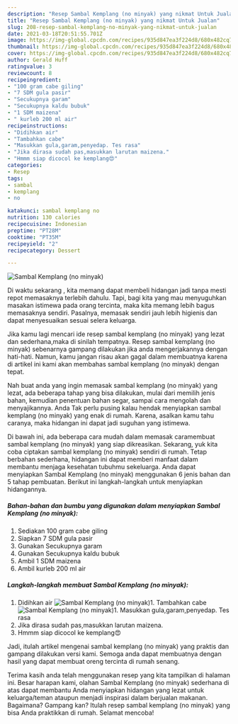 ```yaml
---
description: "Resep Sambal Kemplang (no minyak) yang nikmat Untuk Jualan"
title: "Resep Sambal Kemplang (no minyak) yang nikmat Untuk Jualan"
slug: 208-resep-sambal-kemplang-no-minyak-yang-nikmat-untuk-jualan
date: 2021-03-18T20:51:55.701Z
image: https://img-global.cpcdn.com/recipes/935d847ea3f224d8/680x482cq70/sambal-kemplang-no-minyak-foto-resep-utama.jpg
thumbnail: https://img-global.cpcdn.com/recipes/935d847ea3f224d8/680x482cq70/sambal-kemplang-no-minyak-foto-resep-utama.jpg
cover: https://img-global.cpcdn.com/recipes/935d847ea3f224d8/680x482cq70/sambal-kemplang-no-minyak-foto-resep-utama.jpg
author: Gerald Huff
ratingvalue: 3
reviewcount: 8
recipeingredient:
- "100 gram cabe giling"
- "7 SDM gula pasir"
- "Secukupnya garam"
- "Secukupnya kaldu bubuk"
- "1 SDM maizena"
- " kurleb 200 ml air"
recipeinstructions:
- "Didihkan air"
- "Tambahkan cabe"
- "Masukkan gula,garam,penyedap. Tes rasa"
- "Jika dirasa sudah pas,masukkan larutan maizena."
- "Hmmm siap dicocol ke kemplang😍"
categories:
- Resep
tags:
- sambal
- kemplang
- no

katakunci: sambal kemplang no 
nutrition: 130 calories
recipecuisine: Indonesian
preptime: "PT28M"
cooktime: "PT35M"
recipeyield: "2"
recipecategory: Dessert

---
```



![Sambal Kemplang (no minyak)](https://img-global.cpcdn.com/recipes/935d847ea3f224d8/680x482cq70/sambal-kemplang-no-minyak-foto-resep-utama.jpg)

Di waktu  sekarang , kita memang dapat membeli hidangan jadi tanpa mesti repot memasaknya terlebih dahulu. Tapi, bagi kita yang mau menyuguhkan masakan istimewa pada orang tercinta, maka kita memang lebih bagus memasaknya sendiri. Pasalnya, memasak sendiri jauh lebih higienis dan dapat menyesuaikan sesuai selera keluarga.

Jika kamu lagi mencari ide resep sambal kemplang (no minyak) yang lezat dan sederhana,maka di sinilah tempatnya. Resep sambal kemplang (no minyak)  sebenarnya gampang dilakukan jika anda mengerjakannya dengan hati-hati. Namun, kamu jangan risau akan gagal dalam membuatnya 
karena di artikel ini kami akan membahas sambal kemplang (no minyak) dengan tepat.  



Nah buat anda yang ingin memasak sambal kemplang (no minyak) yang lezat, ada beberapa tahap yang bisa dilakukan, mulai dari memilih jenis bahan, kemudian penentuan bahan segar, sampai cara mengolah dan menyajikannya. Anda Tak perlu pusing kalau hendak menyiapkan sambal kemplang (no minyak) yang enak di rumah. Karena, asalkan kamu  tahu caranya, maka hidangan ini dapat jadi suguhan yang istimewa.

Di bawah ini, ada beberapa cara mudah dalam memasak caramembuat sambal kemplang (no minyak) yang siap dikreasikan. Sekarang, yuk kita coba ciptakan sambal kemplang (no minyak) sendiri di rumah. Tetap berbahan sederhana, hidangan ini dapat memberi manfaat dalam membantu menjaga kesehatan tubuhmu sekeluarga. Anda dapat menyiapkan Sambal Kemplang (no minyak) menggunakan 6 jenis bahan dan 5 tahap pembuatan. Berikut ini langkah-langkah untuk menyiapkan hidangannya.

<!--inarticleads1-->

##### Bahan-bahan dan bumbu yang digunakan dalam menyiapkan Sambal Kemplang (no minyak):

1. Sediakan 100 gram cabe giling
1. Siapkan 7 SDM gula pasir
1. Gunakan Secukupnya garam
1. Gunakan Secukupnya kaldu bubuk
1. Ambil 1 SDM maizena
1. Ambil  kurleb 200 ml air




<!--inarticleads2-->

##### Langkah-langkah membuat Sambal Kemplang (no minyak):

1. Didihkan air
<img src="https://img-global.cpcdn.com/steps/581bcee41cb0d435/160x128cq70/sambal-kemplang-no-minyak-langkah-memasak-1-foto.jpg" alt="Sambal Kemplang (no minyak)">1. Tambahkan cabe
<img src="https://img-global.cpcdn.com/steps/b466985e6d8862ad/160x128cq70/sambal-kemplang-no-minyak-langkah-memasak-2-foto.jpg" alt="Sambal Kemplang (no minyak)">1. Masukkan gula,garam,penyedap. Tes rasa
1. Jika dirasa sudah pas,masukkan larutan maizena.
1. Hmmm siap dicocol ke kemplang😍




Jadi, itulah artikel mengenai  sambal kemplang (no minyak)  yang praktis dan gampang dilakukan versi kami. Semoga anda dapat membuatnya dengan hasil yang dapat membuat oreng tercinta di rumah senang. 

Terima kasih anda telah menggunakan resep yang kita tampilkan di halaman ini. Besar harapan kami, olahan  Sambal Kemplang (no minyak) sederhana di atas dapat membantu Anda menyiapkan hidangan yang lezat untuk keluarga/teman ataupun menjadi inspirasi dalam berjualan makanan. Bagaimana? Gampang kan? Itulah resep sambal kemplang (no minyak) yang bisa Anda praktikkan di rumah. Selamat mencoba!


